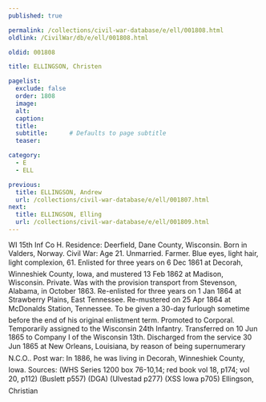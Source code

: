 ```yaml
---
published: true

permalink: /collections/civil-war-database/e/ell/001808.html
oldlink: /CivilWar/db/e/ell/001808.html

oldid: 001808

title: ELLINGSON, Christen

pagelist:
  exclude: false
  order: 1808
  image: 
  alt:
  caption:
  title:
  subtitle:      # Defaults to page subtitle
  teaser:

category: 
  - E 
  - ELL

previous:
  title: ELLINGSON, Andrew
  url: /collections/civil-war-database/e/ell/001807.html  
next:
  title: ELLINGSON, Elling
  url: /collections/civil-war-database/e/ell/001809.html   
---
```

WI 15th Inf Co H. Residence: Deerfield, Dane County, Wisconsin. Born in Valders, Norway. Civil War: Age 21. Unmarried. Farmer. Blue eyes, light hair, light complexion, 6&#146;1&#148;. Enlisted for three years on 6 Dec 1861 at Decorah, Winneshiek County, Iowa, and mustered 13 Feb 1862 at Madison, Wisconsin. Private. Was with the provision transport from Stevenson, Alabama, in October 1863. Re-enlisted for three years on 1 Jan 1864 at Strawberry Plains, East Tennessee. Re-mustered on 25 Apr 1864 at McDonald&#146;s Station, Tennessee. To be given a 30-day furlough sometime before the end of his original enlistment term. Promoted to Corporal. Temporarily assigned to the Wisconsin 24th Infantry. Transferred on 10 Jun 1865 to Company I of the Wisconsin 13th. Discharged from the service 30 Jun 1865 at New Orleans, Louisiana, &#147;by reason of being supernumerary N.C.O.&#148;. Post war: In 1886, he was living in Decorah, Winneshiek County, Iowa. Sources: (WHS Series 1200 box 76-10,14; red book vol 18, p174; vol 20, p112) (Buslett p557) (DGA) (Ulvestad p277) (XSS Iowa p705) &#147;Ellingson, Christian&#148;